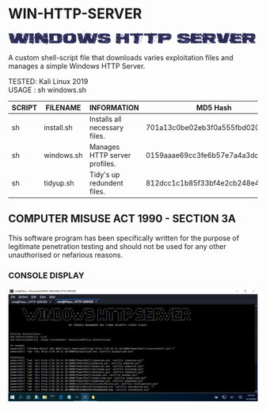 # WIN-HTTP-SERVER
![Screenshot](picture0.png)

A custom shell-script file that downloads varies exploitation files and manages a simple Windows HTTP Server.

TESTED: Kali Linux 2019 <br>
USAGE : sh windows.sh

| SCRIPT | FILENAME    | INFORMATION                   | MD5 Hash                         | Version |
|------  |------       | -------                       | ----                             | ----   |
| sh     | install.sh  | Installs all necessary files. | 701a13c0be02eb3f0a555fbd02006099 | abc123 |
| sh     | windows.sh  | Manages HTTP server profiles. | 0159aaae69cc3fe6b57e7a4a3dd2ea3d | abc123 |
| sh     | tidyup.sh   | Tidy's up redundent files.    | 812dcc1c1b85f33bf4e2cb248e4dcda5 | abc123 | 


## COMPUTER MISUSE ACT 1990 - SECTION 3A
This software program has been specifically written for the purpose of legitimate penetration testing and should not be used for any other unauthorised or nefarious reasons.


### CONSOLE DISPLAY
![Screenshot](picture1.png)
